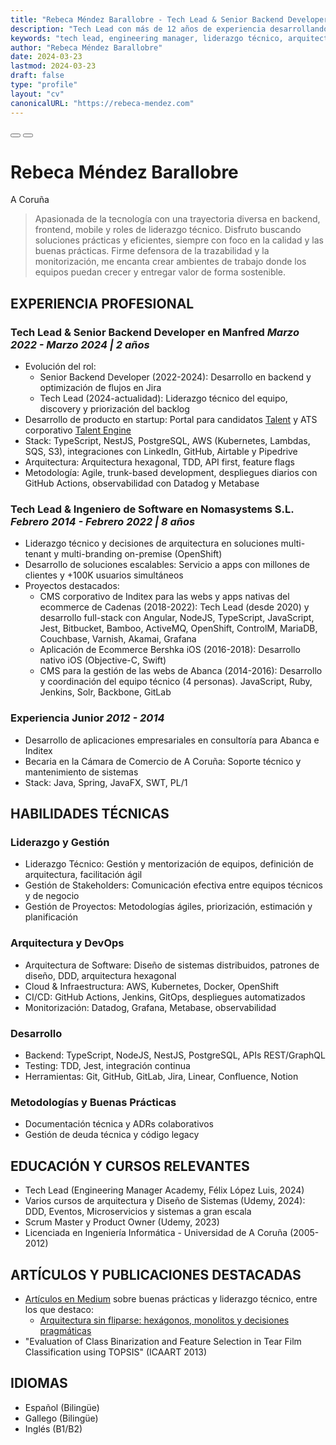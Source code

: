 ```yaml
---
title: "Rebeca Méndez Barallobre - Tech Lead & Senior Backend Developer"
description: "Tech Lead con más de 12 años de experiencia desarrollando productos y liderando equipos. Experta en arquitectura de software, gestión de equipos y desarrollo de productos escalables."
keywords: "tech lead, engineering manager, liderazgo técnico, arquitectura de software, gestión de equipos, TypeScript, NodeJS, AWS, PostgreSQL, metodologías ágiles, desarrollo backend, cloud computing, kubernetes, devops"
author: "Rebeca Méndez Barallobre"
date: 2024-03-23
lastmod: 2024-03-23
draft: false
type: "profile"
layout: "cv"
canonicalURL: "https://rebeca-mendez.com"
---
```


<!-- Preload critical resources -->
<link rel="preload" href="/css/style.css" as="style">
<link rel="preload" href="/js/main.js" as="script">
<link rel="preload" href="/fonts/your-main-font.woff2" as="font" type="font/woff2" crossorigin>

<!-- Open Graph / Facebook -->
<meta property="og:type" content="profile">
<meta property="og:url" content="https://rebeca-mendez.com/">
<meta property="og:title" content="Rebeca Méndez Barallobre - Tech Lead & Senior Backend Developer">
<meta property="og:description" content="Tech Lead con más de 12 años de experiencia liderando equipos técnicos y desarrollando productos de alto impacto. Experta en arquitectura de software, gestión de equipos y desarrollo de productos escalables.">
<meta property="og:image" content="https://rebeca-mendez.com/images/profile.jpg">
<meta property="og:site_name" content="CV de Rebeca Méndez">

<!-- Twitter -->
<meta property="twitter:card" content="summary_large_image">
<meta property="twitter:url" content="https://rebeca-mendez.com/">
<meta property="twitter:title" content="Rebeca Méndez Barallobre - Tech Lead & Senior Backend Developer">
<meta property="twitter:description" content="Tech Lead con más de 12 años de experiencia liderando equipos técnicos y desarrollando productos de alto impacto.">
<meta property="twitter:image" content="https://rebeca-mendez.com/images/profile.jpg">
<meta property="twitter:creator" content="@rebeca-mendez">

<!-- Schema.org markup for Google -->
<script type="application/ld+json">
{
  "@context": "https://schema.org",
  "@type": "Person",
  "name": "Rebeca Méndez Barallobre",
  "jobTitle": "Tech Lead & Senior Backend Developer",
  "url": "https://rebeca-mendez.com",
  "sameAs": [
    "https://www.linkedin.com/in/rebecamendezbarallobre/",
    "https://github.com/rebecamendez",
    "https://medium.com/@breogana",
    "https://mnf.red/rebeca/"
  ],
  "knowsAbout": [
    "TypeScript",
    "NodeJS",
    "AWS",
    "PostgreSQL",
    "Kubernetes",
    "Arquitectura de Software",
    "Gestión de Equipos",
    "Cloud Computing",
    "DevOps",
    "Metodologías Ágiles",
    "NestJS",
    "Docker",
    "CI/CD",
    "Testing",
    "Inteligencia Artificial"
  ],
  "worksFor": {
    "@type": "Organization",
    "name": "Manfred",
    "url": "https://mnf.red"
  },
  "address": {
    "@type": "PostalAddress",
    "addressLocality": "A Coruña",
    "addressCountry": "ES"
  },
  "description": "Tech Lead con más de 12 años de experiencia en desarrollo y trayectoria consolidada en liderazgo técnico. Experta en arquitectura de software, gestión de equipos y desarrollo de productos escalables.",
  "skills": [
    "Cloud Computing",
    "DevOps",
    "Arquitectura de Software",
    "Gestión de Equipos",
    "TypeScript",
    "NodeJS",
    "AWS",
    "Kubernetes",
    "PostgreSQL",
    "Metodologías Ágiles",
    "NestJS",
    "Docker",
    "CI/CD",
    "Testing"
  ]
}
</script>

<!-- Additional SEO meta tags -->
<meta name="robots" content="index, follow">
<meta name="language" content="Spanish">
<meta name="revisit-after" content="7 days">
<meta name="author" content="Rebeca Méndez Barallobre">
<meta name="generator" content="Hugo">
<meta name="theme-color" content="#ffffff">

<div class="actions">
    <button class="print-button" onclick="window.print()" title="Imprimir">
        <i class="fas fa-print"></i>
    </button>
    <button class="share-button" onclick="shareCV()" title="Compartir">
        <i class="fas fa-share-alt"></i>
    </button>
</div>

# Rebeca Méndez Barallobre

<div class="contact-info">
    <!-- <a href="mailto:placeholder@gmail.com" title="Email">
        <i class="fas fa-envelope" aria-hidden="true"></i> placeholderk@gmail.com
    </a> -->
    <!-- <a href="tel:+3466XXXXXXXX" class="phone-number" title="Teléfono">
        <i class="fas fa-phone" aria-hidden="true"></i> <span class="phone-text">6XX XXX XXX</span>
    </a> -->
    <div class="social-links">
        <a href="https://www.linkedin.com/in/rebecamendezbarallobre/" title="LinkedIn" aria-label="Perfil de LinkedIn"><i class="fab fa-linkedin" aria-hidden="true"></i></a>
        <a href="https://github.com/rebecamendez" title="GitHub" aria-label="Perfil de GitHub"><i class="fab fa-github" aria-hidden="true"></i></a>
        <a href="https://medium.com/@breogana" title="Medium" aria-label="Perfil de Medium"><i class="fab fa-medium" aria-hidden="true"></i></a>
        <a href="https://mnf.red/rebeca/" title="Manfred" aria-label="Perfil de Manfred"><i class="fas fa-briefcase" aria-hidden="true"></i></a>
    </div>
</div>

<div class="location">
    <i class="fas fa-map-marker-alt" aria-hidden="true"></i> A Coruña
</div>

> Apasionada de la tecnología con una trayectoria diversa en backend, frontend, mobile y roles de <span class="highlight">liderazgo técnico</span>. Disfruto buscando soluciones prácticas y eficientes, siempre con foco en la <span class="highlight">calidad</span> y las buenas prácticas. Firme defensora de la trazabilidad y la monitorización, me encanta crear ambientes de trabajo donde los equipos puedan crecer y entregar valor de forma sostenible.

## EXPERIENCIA PROFESIONAL

### Tech Lead & Senior Backend Developer en Manfred <em>Marzo 2022 - Marzo 2024 | 2 años</em>

- Evolución del rol:
  - Senior Backend Developer (2022-2024): Desarrollo en backend y optimización de flujos en Jira
  - <span class="highlight">Tech Lead</span> (2024-actualidad): Liderazgo técnico del equipo, discovery y priorización del backlog
- Desarrollo de <span class="highlight">producto</span> en <span class="highlight">startup</span>: Portal para candidatos [Talent](https://www.getmanfred.com/) y ATS corporativo [Talent Engine](https://talent-engine.getmanfred.com/)
- Stack: <span class="highlight">TypeScript</span>, NestJS, PostgreSQL, <span class="highlight">AWS</span> (Kubernetes, Lambdas, SQS, S3), integraciones con LinkedIn, GitHub, Airtable y Pipedrive
- Arquitectura: Arquitectura hexagonal, TDD, API first, feature flags
- Metodología: Agile, trunk-based development, despliegues diarios con GitHub Actions, observabilidad con Datadog y Metabase

### Tech Lead & Ingeniero de Software en Nomasystems S.L. <em>Febrero 2014 - Febrero 2022 | 8 años</em>

- Liderazgo técnico y decisiones de arquitectura en soluciones multi-tenant y multi-branding on-premise (OpenShift)
- Desarrollo de soluciones escalables: Servicio a apps con millones de clientes y <span class="highlight">+100K usuarios simultáneos</span>
- Proyectos destacados:
  - CMS corporativo de Inditex para las webs y apps nativas del ecommerce de Cadenas (2018-2022): Tech Lead (desde 2020) y desarrollo full-stack con <span class="highlight">Angular</span>, <span class="highlight">NodeJS</span>, <span class="highlight">TypeScript</span>, JavaScript, Jest, Bitbucket, Bamboo, ActiveMQ, OpenShift, ControlM, MariaDB, Couchbase, Varnish, Akamai, Grafana
  - Aplicación de Ecommerce Bershka iOS (2016-2018): Desarrollo nativo iOS (Objective-C, Swift)
  - CMS para la gestión de las webs de Abanca (2014-2016): Desarrollo y coordinación del equipo técnico (4 personas). JavaScript, Ruby, Jenkins, Solr, Backbone, GitLab

### Experiencia Junior <em>2012 - 2014</em>

- Desarrollo de aplicaciones empresariales en consultoría para Abanca e Inditex
- Becaria en la Cámara de Comercio de A Coruña: Soporte técnico y mantenimiento de sistemas
- Stack: Java, Spring, JavaFX, SWT, PL/1

## HABILIDADES TÉCNICAS

### Liderazgo y Gestión
- <span class="highlight">Liderazgo Técnico</span>: Gestión y mentorización de equipos, definición de arquitectura, facilitación ágil
- Gestión de Stakeholders: Comunicación efectiva entre equipos técnicos y de negocio
- Gestión de Proyectos: Metodologías ágiles, priorización, estimación y planificación

### Arquitectura y DevOps
- <span class="highlight">Arquitectura de Software</span>: Diseño de sistemas distribuidos, patrones de diseño, DDD, arquitectura hexagonal
- Cloud & Infraestructura: <span class="highlight">AWS</span>, Kubernetes, Docker, OpenShift
- CI/CD: GitHub Actions, Jenkins, GitOps, despliegues automatizados
- Monitorización: Datadog, Grafana, Metabase, observabilidad

### Desarrollo
- Backend: <span class="highlight">TypeScript</span>, NodeJS, NestJS, PostgreSQL, APIs REST/GraphQL
- Testing: TDD, Jest, integración continua
- Herramientas: Git, GitHub, GitLab, Jira, Linear, Confluence, Notion

### Metodologías y Buenas Prácticas
- Documentación técnica y ADRs colaborativos
- Gestión de deuda técnica y código legacy

## EDUCACIÓN Y CURSOS RELEVANTES
- <span class="highlight">Tech Lead</span> (Engineering Manager Academy, Félix López Luis, 2024)
- Varios cursos de arquitectura y Diseño de Sistemas (Udemy, 2024): DDD, Eventos, Microservicios y sistemas a gran escala
- Scrum Master y Product Owner (Udemy, 2023)
- <span class="highlight">Licenciada en Ingeniería Informática</span> - Universidad de A Coruña (2005-2012)

## ARTÍCULOS Y PUBLICACIONES DESTACADAS
- [Artículos en Medium](https://medium.com/@breogana) sobre buenas prácticas y liderazgo técnico, entre los que destaco:
  - [Arquitectura sin fliparse: hexágonos, monolitos y decisiones pragmáticas](https://medium.com/p/fc27844874b3)
- "Evaluation of Class Binarization and Feature Selection in Tear Film Classification using TOPSIS" (ICAART 2013)

## IDIOMAS
- Español (Bilingüe)
- Gallego (Bilingüe)
- Inglés (B1/B2)

<script>
// Lazy load non-critical resources
document.addEventListener('DOMContentLoaded', function() {
    // Load Font Awesome
    const fontAwesome = document.createElement('link');
    fontAwesome.rel = 'stylesheet';
    fontAwesome.href = 'https://cdnjs.cloudflare.com/ajax/libs/font-awesome/5.15.4/css/all.min.css';
    document.head.appendChild(fontAwesome);
});

function shareCV() {
    if (navigator.share) {
        navigator.share({
            title: 'CV - Rebeca Méndez',
            text: 'Tech Lead & Senior Backend Developer',
            url: window.location.href
        });
    }
}
</script>

<style>
a {
    text-decoration: underline;
    color: inherit;
}
</style> 